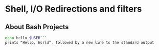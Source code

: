 # Shell, I/O Redirections and filters
## About Bash Projects
```bash
echo hello $USER```
prints “Hello, World”, followed by a new line to the standard output
